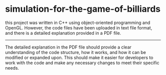# simulation-for-the-game-of-billiards

this project was written in C++ using object-oriented programming and OpenGL. However, the code files have been uploaded in text file format, and there is a detailed explanation provided in a PDF file.
****

The detailed explanation in the PDF file should provide a clear understanding of the code structure, how it works, and how it can be modified or expanded upon. This should make it easier for developers to work with the code and make any necessary changes to meet their specific needs.
